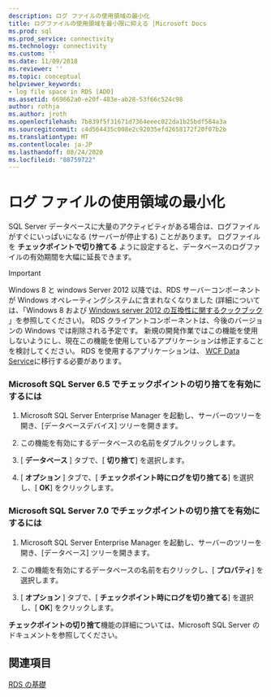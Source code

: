 ```yaml
---
description: ログ ファイルの使用領域の最小化
title: ログファイルの使用領域を最小限に抑える |Microsoft Docs
ms.prod: sql
ms.prod_service: connectivity
ms.technology: connectivity
ms.custom: ''
ms.date: 11/09/2018
ms.reviewer: ''
ms.topic: conceptual
helpviewer_keywords:
- log file space in RDS [ADO]
ms.assetid: 669662a0-e20f-483e-ab28-53f66c524c98
author: rothja
ms.author: jroth
ms.openlocfilehash: 7b839f5f31671d7364eeec022da1b25bdf584a3a
ms.sourcegitcommit: c4d564435c008e2c92035efd2658172f20f07b2b
ms.translationtype: MT
ms.contentlocale: ja-JP
ms.lasthandoff: 08/24/2020
ms.locfileid: "88759722"
---
```

# <a name="minimizing-log-file-space-usage"></a>ログ ファイルの使用領域の最小化
SQL Server データベースに大量のアクティビティがある場合は、ログファイルがすぐにいっぱいになる (サーバーが停止する) ことがあります。 ログファイルを **チェックポイントで切り捨てる** ように設定すると、データベースのログファイルの有効期間を大幅に延長できます。  
  
> [!IMPORTANT]
>  Windows 8 と windows Server 2012 以降では、RDS サーバーコンポーネントが Windows オペレーティングシステムに含まれなくなりました (詳細については、「Windows 8 および [Windows server 2012 の互換性に関するクックブック](https://www.microsoft.com/download/details.aspx?id=27416) 」を参照してください)。 RDS クライアントコンポーネントは、今後のバージョンの Windows では削除される予定です。 新規の開発作業ではこの機能を使用しないようにし、現在この機能を使用しているアプリケーションは修正することを検討してください。 RDS を使用するアプリケーションは、 [WCF Data Service](https://go.microsoft.com/fwlink/?LinkId=199565)に移行する必要があります。  
  
### <a name="to-enable-truncate-on-checkpoint-in-microsoft-sql-server-65"></a>Microsoft SQL Server 6.5 でチェックポイントの切り捨てを有効にするには  
  
1.  Microsoft SQL Server Enterprise Manager を起動し、サーバーのツリーを開き、[データベースデバイス] ツリーを開きます。  
  
2.  この機能を有効にするデータベースの名前をダブルクリックします。  
  
3.  [ **データベース** ] タブで、[ **切り捨て**] を選択します。  
  
4.  [ **オプション** ] タブで、[ **チェックポイント時にログを切り捨てる**] を選択し、[ **OK**] をクリックします。  
  
### <a name="to-enable-truncate-on-checkpoint-in-microsoft-sql-server-70"></a>Microsoft SQL Server 7.0 でチェックポイントの切り捨てを有効にするには  
  
1.  Microsoft SQL Server Enterprise Manager を起動し、サーバーのツリーを開き、[データベース] ツリーを開きます。  
  
2.  この機能を有効にするデータベースの名前を右クリックし、[ **プロパティ**] を選択します。  
  
3.  [ **オプション** ] タブで、[ **チェックポイント時にログを切り捨てる**] を選択し、[ **OK**] をクリックします。  
  
 **チェックポイントの切り捨て**機能の詳細については、Microsoft SQL Server のドキュメントを参照してください。  
  
## <a name="see-also"></a>関連項目  
 [RDS の基礎](./rds-fundamentals.md)